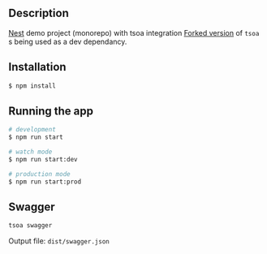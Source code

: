 
## Description

[Nest](https://github.com/nestjs/nest) demo project (monorepo) with tsoa integration
[Forked version](https://github.com/SSCIsrael/tsoa) of `tsoa` s being used as a dev dependancy. 

## Installation

```bash
$ npm install
```

## Running the app

```bash
# development
$ npm run start

# watch mode
$ npm run start:dev

# production mode
$ npm run start:prod
```

## Swagger

```bash
tsoa swagger
```
Output file: `dist/swagger.json`

